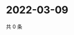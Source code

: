 # 2022-03-09

共 0 条

<!-- BEGIN WEIBO -->
<!-- 最后更新时间 Wed Mar 09 2022 15:11:58 GMT+0800 (China Standard Time) -->

<!-- END WEIBO -->
